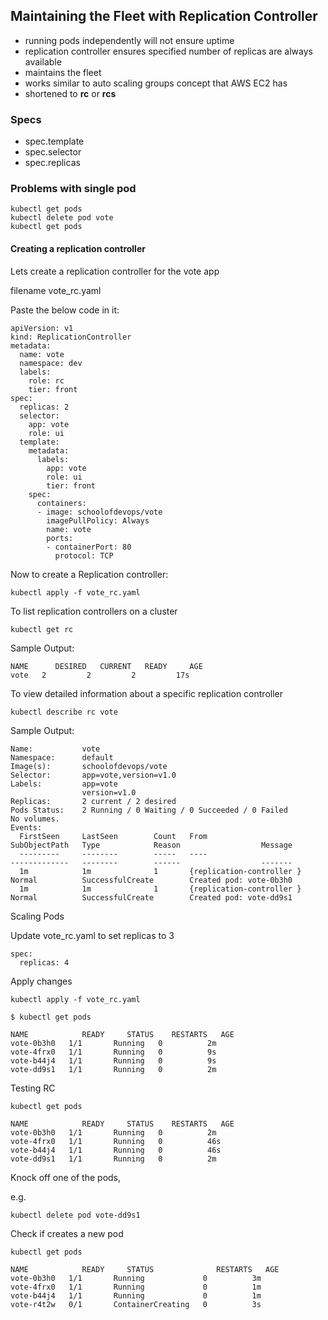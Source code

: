## Maintaining the Fleet with Replication Controller

 - running pods independently will not ensure uptime
 - replication controller ensures specified number of replicas are always available
 - maintains the fleet
 - works similar to auto scaling groups concept that AWS EC2 has
 - shortened to **rc** or **rcs**

### Specs
  * spec.template
  * spec.selector
  * spec.replicas

### Problems with single pod


```
kubectl get pods
kubectl delete pod vote
kubectl get pods

```

#### Creating a replication controller

Lets create a replication controller for the vote app

filename vote_rc.yaml

Paste the below code in it:
```
apiVersion: v1
kind: ReplicationController
metadata:
  name: vote
  namespace: dev
  labels:
    role: rc
    tier: front
spec:
  replicas: 2
  selector:
    app: vote
    role: ui
  template:
    metadata:
      labels:
        app: vote
        role: ui
        tier: front
    spec:
      containers:
      - image: schoolofdevops/vote
        imagePullPolicy: Always
        name: vote
        ports:
        - containerPort: 80
          protocol: TCP
```


Now to create a Replication controller:

```
kubectl apply -f vote_rc.yaml
```

To list replication controllers on a cluster

```
kubectl get rc
```
Sample Output:
```
NAME      DESIRED   CURRENT   READY     AGE
vote   2         2         2         17s
```
To view detailed information about a specific replication controller

```
kubectl describe rc vote
```

Sample Output:

```
Name:           vote
Namespace:      default
Image(s):       schoolofdevops/vote
Selector:       app=vote,version=v1.0
Labels:         app=vote
                version=v1.0
Replicas:       2 current / 2 desired
Pods Status:    2 Running / 0 Waiting / 0 Succeeded / 0 Failed
No volumes.
Events:
  FirstSeen     LastSeen        Count   From                            SubObjectPath   Type            Reason                  Message
  ---------     --------        -----   ----                            -------------   --------        ------                  -------
  1m            1m              1       {replication-controller }                       Normal          SuccessfulCreate        Created pod: vote-0b3h0
  1m            1m              1       {replication-controller }                       Normal          SuccessfulCreate        Created pod: vote-dd9s1
```

Scaling Pods

Update vote_rc.yaml to set replicas to 3

```
spec:
  replicas: 4
```

Apply changes

```
kubectl apply -f vote_rc.yaml

```

```
$ kubectl get pods

NAME            READY     STATUS    RESTARTS   AGE
vote-0b3h0   1/1       Running   0          2m
vote-4frx0   1/1       Running   0          9s
vote-b44j4   1/1       Running   0          9s
vote-dd9s1   1/1       Running   0          2m

```

Testing RC

```
kubectl get pods

NAME            READY     STATUS    RESTARTS   AGE
vote-0b3h0   1/1       Running   0          2m
vote-4frx0   1/1       Running   0          46s
vote-b44j4   1/1       Running   0          46s
vote-dd9s1   1/1       Running   0          2m
```

Knock off one of the pods,

e.g.

```
kubectl delete pod vote-dd9s1
```

Check if creates a new pod

```
kubectl get pods

NAME            READY     STATUS              RESTARTS   AGE
vote-0b3h0   1/1       Running             0          3m
vote-4frx0   1/1       Running             0          1m
vote-b44j4   1/1       Running             0          1m
vote-r4t2w   0/1       ContainerCreating   0          3s
```
